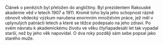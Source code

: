Článek o penězích byl přeložen do angličtiny. Byl prezidentem Rakouské akademie věd v letech 1907 a 1911. Kromě toho byla jeho schopnost rázně obnovit vědecký výzkum narušena enormním množstvím práce, jež měl v uplynulých patnácti letech a které se těžce podepsalo na jeho zdraví. Po svém návratu k akademickému životu ve věku čtyřiapadesáti let tak vypadal starší, než by jeho věk napovídal. O dva roky později sám sebe popsal jako starého muže.